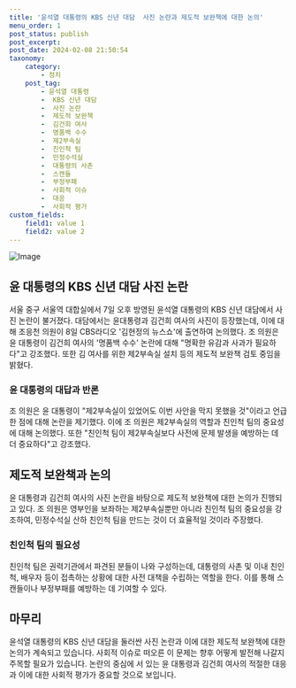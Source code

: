 ```yaml
---
title: '윤석열 대통령의 KBS 신년 대담  사진 논란과 제도적 보완책에 대한 논의'
menu_order: 1
post_status: publish
post_excerpt: 
post_date: 2024-02-08 21:50:54
taxonomy:
    category:
        - 정치
    post_tag:
        - 윤석열 대통령
        -  KBS 신년 대담
        -  사진 논란
        -  제도적 보완책
        -  김건희 여사
        -  명품백 수수
        -  제2부속실
        -  친인척 팀
        -  민정수석실
        -  대통령의 사촌
        -  스캔들
        -  부정부패
        -  사회적 이슈
        -  대응
        -  사회적 평가
custom_fields:
    field1: value 1
    field2: value 2
---
```


![Image](https://imgnews.pstatic.net/image/053/2024/02/08/0000041401_001_20240208153101112.jpg?type=w647)

## 윤 대통령의 KBS 신년 대담 사진 논란
서울 중구 서울역 대합실에서 7일 오후 방영된 윤석열 대통령의 KBS 신년 대담에서 사진 논란이 불거졌다. 대담에서는 윤대통령과 김건희 여사의 사진이 등장했는데, 이에 대해 조응천 의원이 8일 CBS라디오 '김현정의 뉴스쇼'에 출연하여 논의했다. 조 의원은 윤 대통령이 김건희 여사의 '명품백 수수' 논란에 대해 "명확한 유감과 사과가 필요하다"고 강조했다. 또한 김 여사를 위한 제2부속실 설치 등의 제도적 보완책 검토 중임을 밝혔다.
### 윤 대통령의 대답과 반론
조 의원은 윤 대통령이 "제2부속실이 있었어도 이번 사안을 막지 못했을 것"이라고 언급한 점에 대해 논란을 제기했다. 이에 조 의원은 제2부속실의 역할과 친인척 팀의 중요성에 대해 논의했다. 또한 "친인척 팀이 제2부속실보다 사전에 문제 발생을 예방하는 데 더 중요하다"고 강조했다.
## 제도적 보완책과 논의
윤 대통령과 김건희 여사의 사진 논란을 바탕으로 제도적 보완책에 대한 논의가 진행되고 있다. 조 의원은 영부인을 보좌하는 제2부속실뿐만 아니라 친인척 팀의 중요성을 강조하여, 민정수석실 산하 친인척 팀을 만드는 것이 더 효율적일 것이라 주장했다.
### 친인척 팀의 필요성
친인척 팀은 권력기관에서 파견된 분들이 나와 구성하는데, 대통령의 사촌 및 이내 친인척, 배우자 등이 접촉하는 상황에 대한 사전 대책을 수립하는 역할을 한다. 이를 통해 스캔들이나 부정부패를 예방하는 데 기여할 수 있다.
## 마무리
윤석열 대통령의 KBS 신년 대담을 둘러싼 사진 논란과 이에 대한 제도적 보완책에 대한 논의가 계속되고 있습니다. 사회적 이슈로 떠오른 이 문제는 향후 어떻게 발전해 나갈지 주목할 필요가 있습니다. 논란의 중심에 서 있는 윤 대통령과 김건희 여사의 적절한 대응과 이에 대한 사회적 평가가 중요할 것으로 보입니다.
